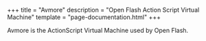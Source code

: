 +++
title = "Avmore"
description = "Open Flash Action Script Virtual Machine"
template = "page-documentation.html"
+++

Avmore is the ActionScript Virtual Machine used by Open Flash.
